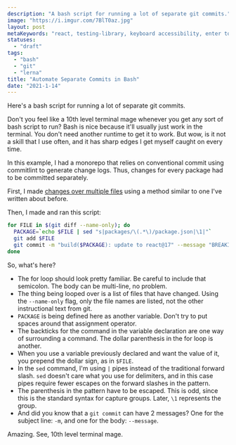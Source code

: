 ```yaml
---
description: "A bash script for running a lot of separate git commits."
image: "https://i.imgur.com/7BlT0az.jpg"
layout: post
metaKeywords: "react, testing-library, keyboard accessibility, enter to click button"
statuses: 
  - "draft"
tags:
  - "bash"
  - "git"
  - "lerna"
title: "Automate Separate Commits in Bash"
date: "2021-1-14"
---
```


Here's a bash script for running a lot of separate git commits.

<!--more-->

Don't you feel like a 10th level terminal mage whenever you get any sort of bash script to run?  Bash is nice because it'll usually just work in the terminal. You don't need another runtime to get it to work. But wow, is it not a skill that I use often, and it has sharp edges I get myself caught on every time.

In this example, I had a monorepo that relies on conventional commit using commitlint to generate change logs. Thus, changes for every package had to be committed separately. 

First, I made [changes over multiple files](/post/search-replace-multiple-files-macos) using a method similar to one I've written about before.

Then, I made and ran this script:

```bash
for FILE in $(git diff --name-only); do
  PACKAGE=`echo $FILE | sed "s|packages/\(.*\)/package.json|\1|"`
  git add $FILE
  git commit -m "build($PACKAGE): update to react@17" --message "BREAKING CHANGE: react@17 peerDependency upgrade"
done
```

So, what's here?

- The for loop should look pretty familiar. Be careful to include that semicolon. The body can be multi-line, no problem.
- The thing being looped over is a list of files that have changed. Using the `--name-only` flag, only the file names are listed, not the other instructional text from git.
- `PACKAGE` is being defined here as another variable. Don't try to put spaces around that assignment operator. 
- The backticks for the command in the variable declaration are one way of surrounding a command. The dollar parenthesis in the for loop is another.
- When you use a variable previously declared and want the value of it, you prepend the dollar sign, as in `$FILE`.
- In the `sed` command, I'm using `|` pipes instead of the traditional forward slash. `sed` doesn't care what you use for delimiters, and in this case pipes require fewer escapes on the forward slashes in the pattern.
- The parenthesis in the pattern have to be escaped. This is odd, since this is the standard syntax for capture groups. Later, `\1` represents the group.
- And did you know that a `git commit` can have 2 messages?  One for the subject line: `-m`, and one for the body: `--message`.

Amazing. See, 10th level terminal mage.

